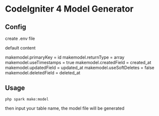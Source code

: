 # CodeIgniter 4 Model Generator

## Config

create .env file

default content

makemodel.primaryKey = id
makemodel.returnType = array
makemodel.useTimestamps = true
makemodel.createdField = created_at
makemodel.updatedField = updated_at
makemodel.useSoftDeletes = false
makemodel.deletedField = deleted_at

## Usage

```
php spark make:model
```

then input your table name, the model file will be generated
